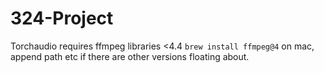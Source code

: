 # 324-Project

Torchaudio requires ffmpeg libraries <4.4
`brew install ffmpeg@4` on mac, append path etc if there are other 
versions floating about.
